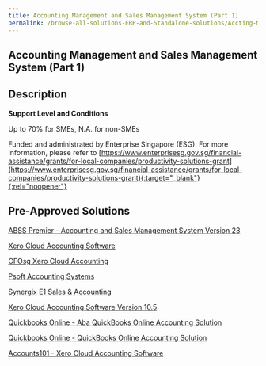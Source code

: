 ```yaml
---
title: Accounting Management and Sales Management System (Part 1)
permalink: /browse-all-solutions-ERP-and-Standalone-solutions/Accting-Mgmt-and-Sales-Mgmt-System--Part-1-
---
```


## Accounting Management and Sales Management System (Part 1)
## Description

**Support Level and Conditions**

Up to 70% for SMEs, N.A. for non-SMEs

Funded and administrated by Enterprise Singapore (ESG). For more information, please refer to
[https://www.enterprisesg.gov.sg/financial-assistance/grants/for-local-companies/productivity-solutions-grant](https://www.enterprisesg.gov.sg/financial-assistance/grants/for-local-companies/productivity-solutions-grant){:target="_blank"}{:rel="noopener"}

## Pre-Approved Solutions

<a href='/productivity-solutions-grant/solutionrepo/solution3' target='_blank'>ABSS Premier - Accounting and Sales Management System Version 23</a><br>

<a href='/productivity-solutions-grant/solutionrepo/solution8' target='_blank'>Xero Cloud Accounting Software </a><br>

<a href='/productivity-solutions-grant/solutionrepo/solution287' target='_blank'>CFOsg Xero Cloud Accounting</a><br>

<a href='/productivity-solutions-grant/solutionrepo/solution720' target='_blank'>Psoft Accounting Systems</a><br>

<a href='/productivity-solutions-grant/solutionrepo/solution834' target='_blank'>Synergix E1 Sales & Accounting</a><br>

<a href='/productivity-solutions-grant/solutionrepo/solution967' target='_blank'>Xero Cloud Accounting Software Version 10.5</a><br>

<a href='/productivity-solutions-grant/solutionrepo/solution1008' target='_blank'>Quickbooks Online - Aba QuickBooks Online Accounting Solution</a><br>

<a href='/productivity-solutions-grant/solutionrepo/solution1010' target='_blank'>Quickbooks Online - QuickBooks Online Accounting Solution </a><br>

<a href='/productivity-solutions-grant/solutionrepo/solution2075' target='_blank'>Accounts101 - Xero Cloud Accounting Software</a><br>

